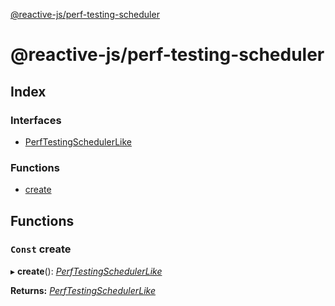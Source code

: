 [@reactive-js/perf-testing-scheduler](README.md)

# @reactive-js/perf-testing-scheduler

## Index

### Interfaces

* [PerfTestingSchedulerLike](interfaces/perftestingschedulerlike.md)

### Functions

* [create](README.md#const-create)

## Functions

### `Const` create

▸ **create**(): *[PerfTestingSchedulerLike](interfaces/perftestingschedulerlike.md)*

**Returns:** *[PerfTestingSchedulerLike](interfaces/perftestingschedulerlike.md)*
